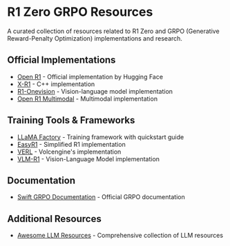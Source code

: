 # R1 Zero GRPO Resources

A curated collection of resources related to R1 Zero and GRPO (Generative Reward-Penalty Optimization) implementations and research.

## Official Implementations

- [Open R1](https://github.com/huggingface/open-r1) - Official implementation by Hugging Face
- [X-R1](https://github.com/dhcode-cpp/X-R1) - C++ implementation
- [R1-Onevision](https://github.com/Fancy-MLLM/R1-Onevision) - Vision-language model implementation
- [Open R1 Multimodal](https://github.com/EvolvingLMMs-Lab/open-r1-multimodal) - Multimodal implementation

## Training Tools & Frameworks

- [LLaMA Factory](https://github.com/hiyouga/LLaMA-Factory?tab=readme-ov-file#quickstart) - Training framework with quickstart guide
- [EasyR1](https://github.com/hiyouga/EasyR1/issues/10) - Simplified R1 implementation
- [VERL](https://github.com/volcengine/verl) - Volcengine's implementation
- [VLM-R1](https://github.com/om-ai-lab/VLM-R1/) - Vision-Language Model implementation

## Documentation

- [Swift GRPO Documentation](https://swift.readthedocs.io/en/latest/Instruction/GRPO.html) - Official GRPO documentation

## Additional Resources

- [Awesome LLM Resources](https://github.com/WangRongsheng/awesome-LLM-resourses) - Comprehensive collection of LLM resources

